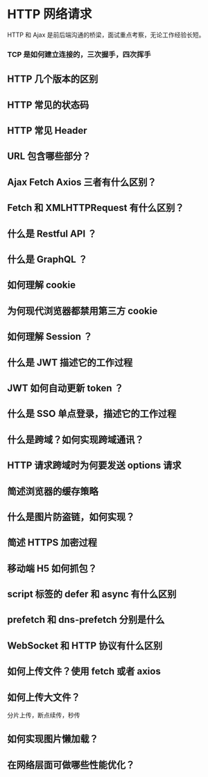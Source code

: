 # HTTP 网络请求

HTTP 和 Ajax 是前后端沟通的桥梁，面试重点考察，无论工作经验长短。

### TCP 是如何建立连接的，三次握手，四次挥手

## HTTP 几个版本的区别

## HTTP 常见的状态码

## HTTP 常见 Header

## URL 包含哪些部分？

## Ajax Fetch Axios 三者有什么区别？

## Fetch 和 XMLHTTPRequest 有什么区别？

## 什么是 Restful API ？

## 什么是 GraphQL ？

## 如何理解 cookie

## 为何现代浏览器都禁用第三方 cookie

## 如何理解 Session ？

## 什么是 JWT 描述它的工作过程

## JWT 如何自动更新 token ？

## 什么是 SSO 单点登录，描述它的工作过程

## 什么是跨域？如何实现跨域通讯？

## HTTP 请求跨域时为何要发送 options 请求

## 简述浏览器的缓存策略

## 什么是图片防盗链，如何实现？

## 简述 HTTPS 加密过程

## 移动端 H5 如何抓包？

## script 标签的 defer 和 async 有什么区别

## prefetch 和 dns-prefetch 分别是什么

## WebSocket 和 HTTP 协议有什么区别

## 如何上传文件？使用 fetch 或者 axios

## 如何上传大文件？

分片上传，断点续传，秒传

## 如何实现图片懒加载？

## 在网络层面可做哪些性能优化？
